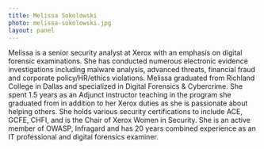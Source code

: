 ```yaml
---
title: Melissa Sokolowski
photo: melissa-sokolowski.jpg
layout: panel
---
```


Melissa is a senior security analyst at Xerox with an emphasis on digital forensic examinations. She has conducted numerous electronic evidence investigations including malware analysis, advanced threats, financial fraud and corporate policy/HR/ethics violations. Melissa graduated from Richland College in Dallas and specialized in Digital Forensics & Cybercrime. She spent 1.5 years as an Adjunct instructor teaching in the program she graduated from in addition to her Xerox duties as she is passionate about helping others. She holds various security certifications to include ACE, GCFE, CHFI, and is the Chair of Xerox Women in Security. She is an active member of OWASP, Infragard and has 20 years combined experience as an IT professional and digital forensics examiner.